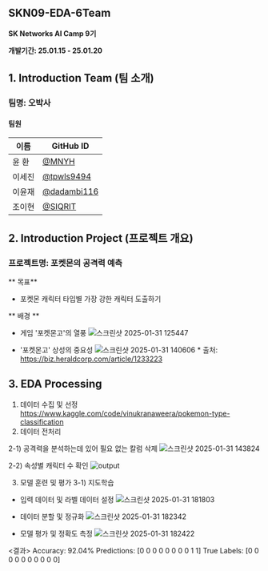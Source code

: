 ## SKN09-EDA-6Team

**SK Networks AI Camp 9기**

**개발기간: 25.01.15 - 25.01.20**



## 1. Introduction Team (팀 소개)

### 팀명: 오박사

#### **팀원**

| 이름       | GitHub ID      |
| ---------- | -------------- |
| 윤 환     | [@MNYH](https://github.com/MNYH)
| 이세진     | [@tpwls9494](https://github.com/tpwls9494)
| 이윤재     | [@dadambi116](https://github.com/dadambi116)
| 조이현     | [@SIQRIT](https://github.com/SIQRIT)



## 2. Introduction Project (프로젝트 개요)

### **프로젝트명**: 포켓몬의 공격력 예측

** 목표**
- 포켓몬 캐릭터 타입별 가장 강한 캐릭터 도출하기
  
** 배경 **
- 게임 '포켓몬고'의 열풍
  ![스크린샷 2025-01-31 125447](https://github.com/user-attachments/assets/1f17e76c-3888-41d0-9696-0a3f993606c3)
  
- '포켓몬고' 상성의 중요성
  ![스크린샷 2025-01-31 140606](https://github.com/user-attachments/assets/af2b6101-4f5d-4040-b6c6-07f8396189bf)
                                                                                    * 출처: https://biz.heraldcorp.com/article/1233223

## 3. EDA Processing
1. 데이터 수집 및 선정
   https://www.kaggle.com/code/vinukranaweera/pokemon-type-classification
2. 데이터 전처리

2-1) 공격력을 분석하는데 있어 필요 없는 칼럼 삭제
   ![스크린샷 2025-01-31 143824](https://github.com/user-attachments/assets/e1575936-89be-4b91-8699-59e39c4534c8)

2-2) 속성별 캐릭터 수 확인
  ![output](https://github.com/user-attachments/assets/e0eb5a7c-480c-40c7-afd6-58de11da90de)


3. 모델 훈련 및 평가
3-1) 지도학습
- 입력 데이터 및 라벨 데이터 설정
    ![스크린샷 2025-01-31 181803](https://github.com/user-attachments/assets/21616dbd-8fd3-4a38-919e-2592cc09aedb)
- 데이터 분할 및 정규화
![스크린샷 2025-01-31 182342](https://github.com/user-attachments/assets/0d480fad-bae7-418c-904f-5bd2b9abacc2)

- 모델 평가 및 정확도 측정
![스크린샷 2025-01-31 182422](https://github.com/user-attachments/assets/df25721b-7c02-4c83-8d98-f8c500fef825)

<결과>
Accuracy: 92.04%
Predictions: [0 0 0 0 0 0 0 0 1 1]
True Labels: [0 0 0 0 0 0 0 0 0 0]




     
  

  



